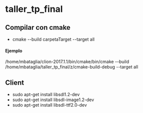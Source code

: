# taller_tp_final

## Compilar con cmake
* cmake --build carpetaTarget --target all 
#### Ejemplo
/home/mbataglia/clion-2017.1.1/bin/cmake/bin/cmake --build /home/mbataglia/taller_tp_final/z/cmake-build-debug --target all

## Client
* sudo apt-get install libsdl1.2-dev
* sudo apt-get install libsdl-image1.2-dev
* sudo apt-get install libsdl-ttf2.0-dev
